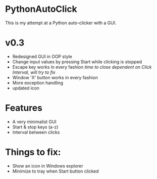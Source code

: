 # PythonAutoClick

This is my attempt at a Python auto-clicker with a GUI.

# v0.3
* Redesigned GUI in OOP style
* Change input values by pressing Start while clicking is stopped
* Escape key works in every fashion
  _time to close dependent on Click Interval, will try to fix_
* Window 'X' button works in every fashion
* More exception handling
* updated icon

# Features
* A very minimalist GUI
* Start & stop keys (a-z)
* Interval between clicks


# Things to fix:  
* Show an icon in Windows explorer
* Minimize to tray when Start button clicked
